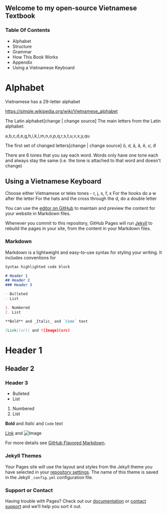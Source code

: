 ## Welcome to my open-source Vietnamese Textbook

### Table Of Contents

- Alphabet
- Structure
- Grammar
- How This Book Works
- Appendix
- Using a Vietnamese Keyboard

# Alphabet
Vietnamese has a 29-letter alphabet

https://simple.wikipedia.org/wiki/Vietnamese_alphabet

The Latin alphabet[change | change source]
The main letters from the Latin alphabet:

a,b,c,d,e,g,h,i,k,l,m,n,o,p,q,r,s,t,u,v,x,y,qu

The first set of changed letters[change | change source]
ô, ơ, â, ă, ê, ư, đ


There are 6 tones that you say each word. Words only have one tone each and always stay the same (i.e. the tone is attached to that word and doesn't change)



## Using a Vietnamese Keyboard

Choose either Vietnamese or telex
tones - r, j, s, f, x
For the hooks do a w after the letter
For the hats and the cross through the d, do a double letter

You can use the [editor on GitHub](https://github.com/andyfoster/VietnameseTextbook/edit/master/README.md) to maintain and preview the content for your website in Markdown files.

Whenever you commit to this repository, GitHub Pages will run [Jekyll](https://jekyllrb.com/) to rebuild the pages in your site, from the content in your Markdown files.

### Markdown

Markdown is a lightweight and easy-to-use syntax for styling your writing. It includes conventions for

```markdown
Syntax highlighted code block

# Header 1
## Header 2
### Header 3

- Bulleted
- List

1. Numbered
2. List

**Bold** and _Italic_ and `Code` text

[Link](url) and ![Image](src)
```

# Header 1
## Header 2
### Header 3

- Bulleted
- List

1. Numbered
2. List

**Bold** and _Italic_ and `Code` text

[Link](url) and ![Image](src)


For more details see [GitHub Flavored Markdown](https://guides.github.com/features/mastering-markdown/).

### Jekyll Themes

Your Pages site will use the layout and styles from the Jekyll theme you have selected in your [repository settings](https://github.com/andyfoster/VietnameseTextbook/settings). The name of this theme is saved in the Jekyll `_config.yml` configuration file.

### Support or Contact

Having trouble with Pages? Check out our [documentation](https://help.github.com/categories/github-pages-basics/) or [contact support](https://github.com/contact) and we’ll help you sort it out.
